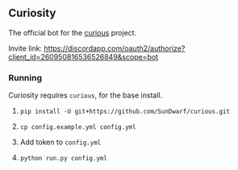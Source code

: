## Curiosity

The official bot for the [curious](https://github.com/SunDwarf/curious)
project.

Invite link: https://discordapp.com/oauth2/authorize?client_id=260950816536526849&scope=bot

### Running

Curiosity requires `curious`, for the base install.

 1. `pip install -U git+https://github.com/SunDwarf/curious.git`

 2. `cp config.example.yml config.yml`

 3. Add token to `config.yml`

 4. `python run.py config.yml`
